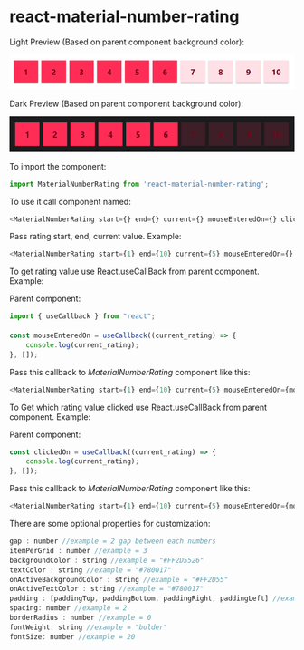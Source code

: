 # react-material-number-rating

Light Preview (Based on parent component background color):

![Material Number Rating](https://github.com/IBranius/material-number-scale-rating/blob/master/assets/preview.png?raw=true)

Dark Preview (Based on parent component background color):

![Material Number Rating](https://github.com/IBranius/material-number-scale-rating/blob/master/assets/dark_preview.png?raw=true)

To import the component:

```javascript
import MaterialNumberRating from 'react-material-number-rating';
```

To use it call component named:

```javascript
<MaterialNumberRating start={} end={} current={} mouseEnteredOn={} clickedOn={}/>
```

Pass rating start, end, current value. Example:

```javascript
<MaterialNumberRating start={1} end={10} current={5} mouseEnteredOn={} clickedOn={}/>
```

To get rating value use React.useCallBack from parent component. Example:

Parent component:

```javascript
import { useCallback } from "react";

const mouseEnteredOn = useCallback((current_rating) => {
    console.log(current_rating);
}, []);
```


Pass this callback to _MaterialNumberRating_ component like this:

```javascript
<MaterialNumberRating start={1} end={10} current={5} mouseEnteredOn={mouseEnteredOn} clickedOn={}/>
```

To Get which rating value clicked use React.useCallBack from parent component. Example:

Parent component:

```javascript
const clickedOn = useCallback((current_rating) => {
    console.log(current_rating);
}, []);
```

Pass this callback to _MaterialNumberRating_ component like this:

```javascript
<MaterialNumberRating start={1} end={10} current={5} mouseEnteredOn={mouseEnteredOn} clickedOn={clickedOn}/>
```

There are some optional properties for customization:

```javascript
gap : number //example = 2 gap between each numbers
itemPerGrid : number //example = 3
backgroundColor : string //example = "#FF2D5526"
textColor : string //example = "#780017"
onActiveBackgroundColor : string //example = "#FF2D55"
onActiveTextColor : string //example = "#780017"
padding : [paddingTop, paddingBottom, paddingRight, paddingLeft] //example = [15, 15, 0, 0]
spacing: number //example = 2
borderRadius : number //example = 0
fontWeight: string //example = "bolder"
fontSize: number //example = 20
```
